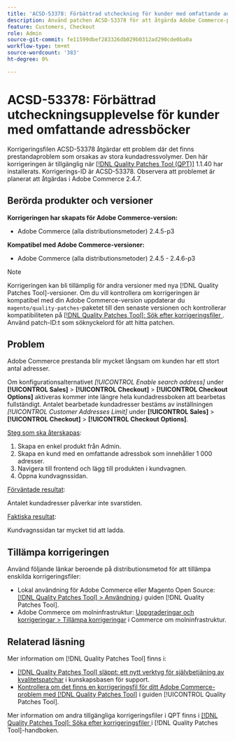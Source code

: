 ```yaml
---
title: 'ACSD-53378: Förbättrad utcheckning för kunder med omfattande adressböcker'
description: Använd patchen ACSD-53378 för att åtgärda Adobe Commerce-problemet där det finns prestandaproblem som orsakas av stora kundadressvolymer.
feature: Customers, Checkout
role: Admin
source-git-commit: fe11599dbef283326db029b0312ad290cde0ba0a
workflow-type: tm+mt
source-wordcount: '383'
ht-degree: 0%

---
```


# ACSD-53378: Förbättrad utcheckningsupplevelse för kunder med omfattande adressböcker

Korrigeringsfilen ACSD-53378 åtgärdar ett problem där det finns prestandaproblem som orsakas av stora kundadressvolymer. Den här korrigeringen är tillgänglig när [[!DNL Quality Patches Tool (QPT)]](https://experienceleague.adobe.com/en/docs/commerce-knowledge-base/kb/announcements/commerce-announcements/magento-quality-patches-released-new-tool-to-self-serve-quality-patches) 1.1.40 har installerats. Korrigerings-ID är ACSD-53378. Observera att problemet är planerat att åtgärdas i Adobe Commerce 2.4.7.

## Berörda produkter och versioner

**Korrigeringen har skapats för Adobe Commerce-version:**

* Adobe Commerce (alla distributionsmetoder) 2.4.5-p3

**Kompatibel med Adobe Commerce-versioner:**

* Adobe Commerce (alla distributionsmetoder) 2.4.5 - 2.4.6-p3

>[!NOTE]
>
>Korrigeringen kan bli tillämplig för andra versioner med nya [!DNL Quality Patches Tool]-versioner. Om du vill kontrollera om korrigeringen är kompatibel med din Adobe Commerce-version uppdaterar du `magento/quality-patches`-paketet till den senaste versionen och kontrollerar kompatibiliteten på [[!DNL Quality Patches Tool]: Sök efter korrigeringsfiler ](https://experienceleague.adobe.com/tools/commerce-quality-patches/index.html). Använd patch-ID:t som söknyckelord för att hitta patchen.

## Problem

Adobe Commerce prestanda blir mycket långsam om kunden har ett stort antal adresser.

Om konfigurationsalternativet *[!UICONTROL Enable search address]* under **[!UICONTROL Sales]** > **[!UICONTROL Checkout]** > **[!UICONTROL Checkout Options]** aktiveras kommer inte längre hela kundadressboken att bearbetas fullständigt. Antalet bearbetade kundadresser bestäms av inställningen *[!UICONTROL Customer Addresses Limit]* under **[!UICONTROL Sales]** > **[!UICONTROL Checkout]** > **[!UICONTROL Checkout Options]**.

<u>Steg som ska återskapas</u>:

1. Skapa en enkel produkt från Admin.
1. Skapa en kund med en omfattande adressbok som innehåller 1 000 adresser.
1. Navigera till frontend och lägg till produkten i kundvagnen.
1. Öppna kundvagnssidan.

<u>Förväntade resultat</u>:

Antalet kundadresser påverkar inte svarstiden.

<u>Faktiska resultat</u>:

Kundvagnssidan tar mycket tid att ladda.

## Tillämpa korrigeringen

Använd följande länkar beroende på distributionsmetod för att tillämpa enskilda korrigeringsfiler:

* Lokal användning för Adobe Commerce eller Magento Open Source: [[!DNL Quality Patches Tool] > Användning ](/help/tools/quality-patches-tool/usage.md) i guiden [!DNL Quality Patches Tool].
* Adobe Commerce om molninfrastruktur: [Uppgraderingar och korrigeringar > Tillämpa korrigeringar](https://experienceleague.adobe.com/docs/commerce-cloud-service/user-guide/develop/upgrade/apply-patches.html) i Commerce om molninfrastruktur.

## Relaterad läsning

Mer information om [!DNL Quality Patches Tool] finns i:

* [[!DNL Quality Patches Tool] släppt: ett nytt verktyg för självbetjäning av kvalitetspatchar](https://experienceleague.adobe.com/en/docs/commerce-knowledge-base/kb/announcements/commerce-announcements/magento-quality-patches-released-new-tool-to-self-serve-quality-patches) i kunskapsbasen för support.
* [Kontrollera om det finns en korrigeringsfil för ditt Adobe Commerce-problem med  [!DNL Quality Patches Tool]](/help/tools/quality-patches-tool/patches-available-in-qpt/check-patch-for-magento-issue-with-magento-quality-patches.md) i guiden [!UICONTROL Quality Patches Tool].


Mer information om andra tillgängliga korrigeringsfiler i QPT finns i [[!DNL Quality Patches Tool]: Söka efter korrigeringsfiler ](https://experienceleague.adobe.com/tools/commerce-quality-patches/index.html) i [!DNL Quality Patches Tool]-handboken.
